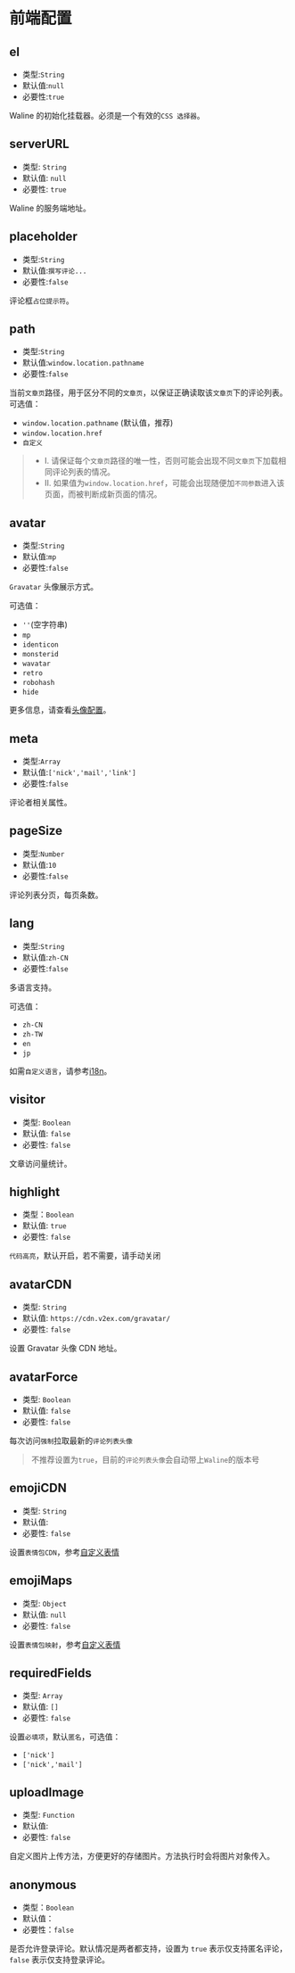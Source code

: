 # 前端配置

## el

- 类型:`String`
- 默认值:`null`
- 必要性:`true`

Waline 的初始化挂载器。必须是一个有效的`CSS 选择器`。

## serverURL

- 类型: `String`
- 默认值: `null`
- 必要性: `true`

Waline 的服务端地址。

## placeholder

- 类型:`String`
- 默认值:`撰写评论...`
- 必要性:`false`

评论框`占位提示符`。

## path

- 类型:`String`
- 默认值:`window.location.pathname`
- 必要性:`false`

当前`文章页`路径，用于区分不同的`文章页`，以保证正确读取该`文章页`下的评论列表。  
可选值：

- `window.location.pathname` (默认值，推荐)
- `window.location.href`
- `自定义`

> - I. 请保证每个`文章页`路径的唯一性，否则可能会出现不同`文章页`下加载相同评论列表的情况。
> - II. 如果值为`window.location.href`，可能会出现随便加`不同参数`进入该页面，而被判断成新页面的情况。

## avatar

- 类型:`String`
- 默认值:`mp`
- 必要性:`false`

`Gravatar` 头像展示方式。

可选值：

- `''`(空字符串)
- `mp`
- `identicon`
- `monsterid`
- `wavatar`
- `retro`
- `robohash`
- `hide`

更多信息，请查看[头像配置](/client/avatar.html)。

## meta

- 类型:`Array`
- 默认值:`['nick','mail','link']`
- 必要性:`false`

评论者相关属性。

## pageSize

- 类型:`Number`
- 默认值:`10`
- 必要性:`false`

评论列表分页，每页条数。

## lang

- 类型:`String`
- 默认值:`zh-CN`
- 必要性:`false`

多语言支持。

可选值：

- `zh-CN`
- `zh-TW`
- `en`
- `jp`

如需`自定义语言`，请参考[i18n](/i18n.html)。

## visitor

- 类型: `Boolean`
- 默认值: `false`
- 必要性: `false`

文章访问量统计。

## highlight

- 类型：`Boolean`
- 默认值: `true`
- 必要性: `false`

`代码高亮`，默认开启，若不需要，请手动关闭

## avatarCDN

- 类型: `String`
- 默认值: `https://cdn.v2ex.com/gravatar/`
- 必要性: `false`

设置 Gravatar 头像 CDN 地址。

## avatarForce

- 类型: `Boolean`
- 默认值: `false`
- 必要性: `false`

每次访问`强制`拉取最新的`评论列表头像`

> 不推荐设置为`true`，目前的`评论列表头像`会自动带上`Waline`的版本号

## emojiCDN

- 类型: `String`
- 默认值: ` `
- 必要性: `false`

设置`表情包CDN`，参考[自定义表情](/client/emoji.html)

## emojiMaps

- 类型: `Object`
- 默认值: `null`
- 必要性: `false`

设置`表情包映射`，参考[自定义表情](/client/emoji.html)

## requiredFields

- 类型: `Array`
- 默认值: `[]`
- 必要性: `false`

设置`必填项`，默认`匿名`，可选值：

- `['nick']`
- `['nick','mail']`

## uploadImage

- 类型: `Function`
- 默认值: ` `
- 必要性: `false`

自定义图片上传方法，方便更好的存储图片。方法执行时会将图片对象传入。

## anonymous

- 类型：`Boolean`
- 默认值：` `
- 必要性：`false`

是否允许登录评论。默认情况是两者都支持，设置为 `true` 表示仅支持匿名评论，`false` 表示仅支持登录评论。
